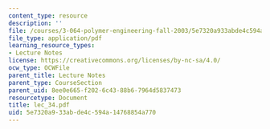 ```yaml
---
content_type: resource
description: ''
file: /courses/3-064-polymer-engineering-fall-2003/5e7320a933abde4c594a14768854a770_lec_34.pdf
file_type: application/pdf
learning_resource_types:
- Lecture Notes
license: https://creativecommons.org/licenses/by-nc-sa/4.0/
ocw_type: OCWFile
parent_title: Lecture Notes
parent_type: CourseSection
parent_uid: 8ee0e665-f202-6c43-88b6-7964d5837473
resourcetype: Document
title: lec_34.pdf
uid: 5e7320a9-33ab-de4c-594a-14768854a770
---
```


